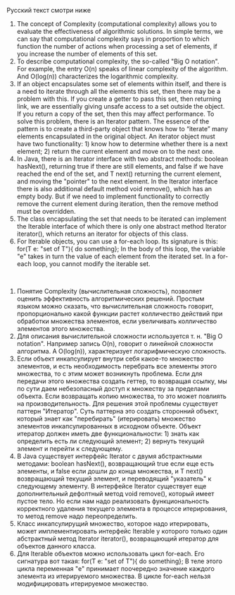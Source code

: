 Русский текст смотри ниже

<ol>
<li> The concept of Complexity (computational complexity) allows you to evaluate the effectiveness of algorithmic solutions.
In simple terms, we can say that computational complexity says in proportion to which function the number of
actions when processing a set of elements, if you increase the number of elements of this set.
</li>
<li> To describe computational complexity, the so-called "Big O notation". For example, the entry O(n) speaks of
linear complexity of the algorithm. And O(log(n)) characterizes the logarithmic complexity.
</li>
<li> If an object encapsulates some set of elements within itself, and there is a need to iterate through all the elements
this set, then there may be a problem with this. If you create a getter to pass this set, then returning
link, we are essentially giving unsafe access to a set outside the object. If you return a copy of the set,
then this may affect performance. To solve this problem, there is an Iterator pattern.
The essence of the pattern is to create a third-party object that knows how to “iterate” many elements
encapsulated in the original object. An iterator object must have two functionality:
1) know how to determine whether there is a next element;
2) return the current element and move on to the next one.
</li>
<li> In Java, there is an Iterator<T> interface with two abstract methods: boolean hasNext(),
returning true if there are still elements, and false if we have reached the end of the set, and T next() returning
the current element, and moving the "pointer" to the next element. In the Iterator interface there is also
additional default method void remove(), which has an empty body. But if we need to implement
functionality to correctly remove the current element during iteration, then the remove method must be overridden.
</li>
<li> The class encapsulating the set that needs to be iterated can implement the Iterable<T> interface
of which there is only one abstract method Iterator<T> iterator(), which returns an iterator for objects of this class.
</li>
<li> For Iterable objects, you can use a for-each loop. Its signature is this: for(T e: "set of T"){ do something};
In the body of this loop, the variable "e" takes in turn the value of each element from the iterated set.
In a for-each loop, you cannot modify the iterable set.
</li>
</ol>

<br/>

<ol>
<li> Понятие Complexity (вычислительная сложность), позволяет оценить эффективность алгоритмических решений. 
Простым языком можно сказать, что вычислительная сложность говорит, пропорционально какой функции растет колличество
действий при обработки множества элементов, если увеличивать колличество элементов этого множества.
</li>
<li> Для описания вычислительной сложности используется т. н. "Big O notation". Например запись O(n), говорит о 
линейной сложности алгоритма. А O(log(n)), характеризует логарифмическую сложность.
</li>
<li> Если объект инкапсулирует внутри себя какое-то множество элементов, и есть необходимость перебрать все элементы 
этого множества, то с этим может возникнуть проблема. Если для передачи этого множества создать геттер, то возвращая 
ссылку, мы по сути даем небезопасный доступ к множеству за пределами объекта. Если возвращать копию множества, 
то это может повлиять на производительность. Для решения этой проблемы существует паттерн "Итератор". 
Суть паттерна это создать сторонний объект, который знает как "перебирать" (итерировать) множество элементов 
инкапсулированных в исходном объекте. Объект итератор должен иметь две функциональности: 
1) знать как определить есть ли следующий элемент; 
2) вернуть текущий элемент и перейти к следующему.
</li>
<li> В Java существует интерфейс Iterator<T> с двумя абстрактными методами: boolean hasNext(), 
возвращающий true если еще есть элементы, и false если дошли до конца множества, и T next() возвращающий 
текущий элемент, и переводящий "указатель" к следующему элементу. В интерфейсе Iterator существует еще 
дополнительный дефолтный метод void remove(), который имеет пустое тело. Но если нам надо реализовать 
функциональность корректного удаления текущего элемента в процессе итерирования, то метод remove надо переопределить.
</li>
<li> Класс инкапсулирущий множество, которое надо итерировать, может имплементировать интерфейс Iterable<T> у 
которого только один абстрактный метод Iterator<T> iterator(), возвращающий итератор для объектов данного класса.
</li>
<li> Для Iterable объектов можно использовать цикл for-each. Его сигнатура вот такая: for(T e: "set of T"){ do something}; 
В теле этого цикла переменная "e" принимает поочередно значение каждого элемента из итерируемого множества. 
В цикле for-each нельзя модифицировать итерируемое множество.
</li>

</ol>